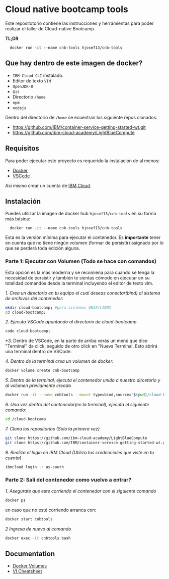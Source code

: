 
# Cloud native bootcamp tools

Este repositotorio contiene las instrucciones y herramientas para poder realizar el taller de Cloud-native Bootcamp. 



**TL;DR**
```docker 
  docker run -it --name cnb-tools hjosef13/cnb-tools
```
## Que hay dentro de este imagen de docker?

- `IBM Cloud CLI` instalado.
- Editor de texto `VIM`
- `OpenJDK-8`
- `Git`
- Directorio `/home`
- `npm`
- `nodejs`


Dentro del directorio de `/home` se ecuentran los siguiente repos clonados: 
- https://github.com/IBM/container-service-getting-started-wt.git
- https://github.com/ibm-cloud-academy/LightBlueCompute


  
## Requisitos

Para poder ejecutar este proyecto es requerido la instalación de al menos:
- [Docker]()
- [VSCode]()

Así mismo crear un cuenta de [IBM Cloud](https://cloud.ibm.com).
## Instalación 

Puedes utilizar la imagen de docker hub `hjosef13/cnb-tools` en su forma más básica:
```docker 
  docker run -it --name cnb-tools hjosef13/cnb-tools
```
Esta es la versión mínima para ejecutar el contenedor. 
Es **importante** tener en cuenta que no tiene ningún volumen (formar de persistir) asignado por lo que se perderá toda edición alguna.

### Parte 1: Ejecutar con Volumen (Todo se hace con comandos)

Esta opción es la más moderna y se recomiena para cuando se tenga la necesidad de persistir y también te sientas cómodo en ejecutar en su totalidad comandos desde la terminal incluyendo el editor de texto vim.

*1. Crea un directorio en tu equipo el cual deseas conectar(bind) al sistema de archivos del contenedor:*
```bash 
mkdir cloud-bootcamp; #para sistemas UNIX/LINUX
cd cloud-bootcamp;
```
*2. Ejecuta VSCode apuntando al directorio de cloud-bootcamp*
```bash 
code cloud-bootcamp;
```
*3. Dentro de VSCode, en la parte de arriba verás un menú que dice "Terminal" da click, seguido de otro click en "Nueva Terminal. Esto abrirá una terminal dentro de VSCode.

*4. Dentro de la terminal crea un volumen de docker:*
```bash 
docker volume create cnb-bootcamp
```
*5.  Dentro de la terminal, ejecuta el contenedor unido a nuestro dircetorio y al volumen previamente creado*
```bash 
docker run -it --name cnbtools --mount type=bind,source="$(pwd)/cloud-bootcamp",target=/cloud-bootcamp --mount source=cnb-bootcamp,target=/home hjosef13/cnb-tools
```
*6. Una vez dentro del contenedor(en la terminal), ejecuta el siguiente comando:*
```bash 
cd /cloud-bootcamp
```
*7. Clona los repositorios (Solo la primera vez)*
```bash 
git clone https://github.com/ibm-cloud-academy/LightBlueCompute
git clone https://github.com/IBM/container-service-getting-started-wt.git
```
*8. Realiza el login en IBM Cloud (Utiliza tus credenciales que viste en tu cuenta)*
```bash 
ibmcloud login -r us-south
```
### Parte 2: Salí del contenedor como vuelvo a entrar?
*1. Asegúrate que este corriendo el contenedor con el siguiente comando*
```bash 
docker ps
```
en caso que no esté corriendo arranca con:
```bash 
docker start cnbtools
```
*2 Ingresa de nuevo al comando*
```bash 
docker exec -it cnbtools bash
```
## Documentation

- [Docker Volumes](https://docs.docker.com/storage/volumes/)
- [VI Cheatsheet](https://devhints.io/vim)

  
